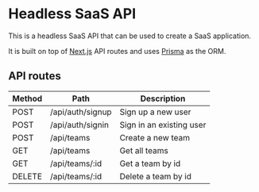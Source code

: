 # Headless SaaS API

This is a headless SaaS API that can be used to create a SaaS application.

It is built on top of [Next.js](https://nextjs.org/) API routes and uses [Prisma](https://www.prisma.io/) as the ORM.

## API routes

| Method | Path             | Description              |
| ------ | ---------------- | ------------------------ |
| POST   | /api/auth/signup | Sign up a new user       |
| POST   | /api/auth/signin | Sign in an existing user |
| POST   | /api/teams       | Create a new team        |
| GET    | /api/teams       | Get all teams            |
| GET    | /api/teams/:id   | Get a team by id         |
| DELETE | /api/teams/:id   | Delete a team by id      |
